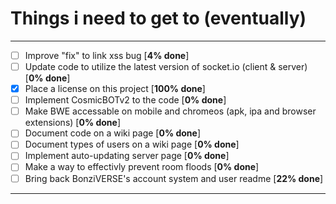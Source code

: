 # Things i need to get to (eventually)

<hr>

- [ ] Improve "fix" to link xss bug [**4% done**]
- [ ] Update code to utilize the latest version of socket.io (client & server) [**0% done**]
- [x] Place a license on this project [**100% done**]
- [ ] Implement CosmicBOTv2 to the code [**0% done**]
- [ ] Make BWE accessable on mobile and chromeos (apk, ipa and browser extensions) [**0% done**]
- [ ] Document code on a wiki page [**0% done**]
- [ ] Document types of users on a wiki page [**0% done**]
- [ ] Implement auto-updating server page [**0% done**]
- [ ] Make a way to effectivly prevent room floods [**0% done**]
- [ ] Bring back BonziVERSE's account system and user readme [**22% done**]

<hr>
